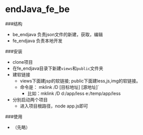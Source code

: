 endJava_fe_be
=============


###结构

- be_endjava 负责json文件的新建，获取，编辑
- fe_endjava 负责本地开发

###安装

- clone项目
- 在fe_endjava目录下新建`views`和`public`文件夹
- 建软链接
	- views下面建jsp的软链接; public下面建less,js,img的软链接。
	- 命令是： mklink /D [目标地址] [源地址]`
		- 比如：mklink /D d:/app/less e:/temp/app/less
- 分别启动两个项目
	- 进入项目根路径，node app.js即可

###使用

- （先略）

